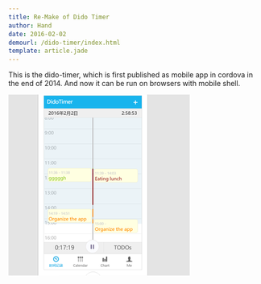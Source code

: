 ```yaml
---
title: Re-Make of Dido Timer   
author: Hand
date: 2016-02-02
demourl: /dido-timer/index.html
template: article.jade
---
```


This is the dido-timer, which is first published as mobile app in cordova in the end of 2014. And now it can be run on browsers with mobile shell. 

![preview](preview.png)

  
